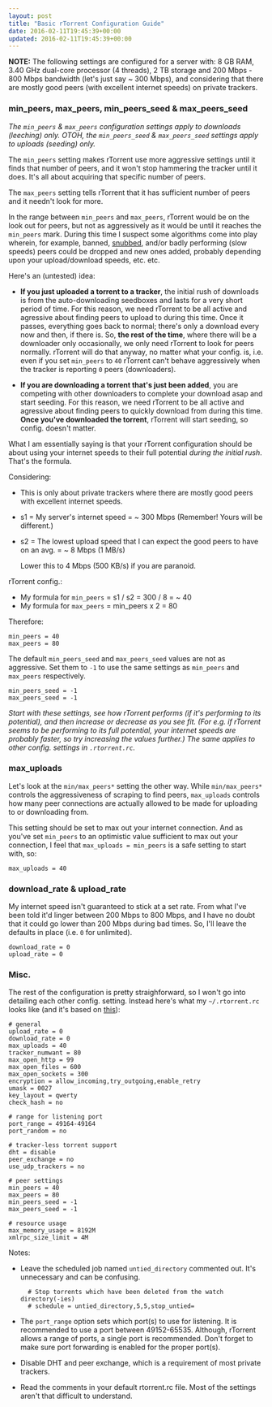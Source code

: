 ```yaml
---
layout: post
title: "Basic rTorrent Configuration Guide"
date: 2016-02-11T19:45:39+00:00
updated: 2016-02-11T19:45:39+00:00
---
```


**NOTE:** The following settings are configured for a server with: 8 GB RAM, 3.40 GHz dual-core processor (4 threads), 2 TB storage and 200 Mbps - 800 Mbps bandwidth (let's just say ~ 300 Mbps), and considering that there are mostly good peers (with excellent internet speeds) on private trackers.

### min_peers, max_peers, min_peers_seed & max_peers_seed

*The `min_peers` & `max_peers` configuration settings apply to downloads (leeching) only. OTOH, the `min_peers_seed` & `max_peers_seed` settings apply to uploads (seeding) only.*

The `min_peers` setting makes rTorrent use more aggressive settings until it finds that number of peers, and it won't stop hammering the tracker until it does. It's all about acquiring that specific number of peers.

The `max_peers` setting tells rTorrent that it has sufficient number of peers and it needn't look for more.

In the range between `min_peers` and `max_peers`, rTorrent would be on the look out for peers, but not as aggressively as it would be until it reaches the `min_peers` mark. During this time I suspect some algorithms come into play wherein, for example, banned, [snubbed](https://en.wikipedia.org/wiki/Glossary_of_BitTorrent_terms#Snubbing), and/or badly performing (slow speeds) peers could be dropped and new ones added, probably depending upon your upload/download speeds, etc. etc.

Here's an (untested) idea:

- **If you just uploaded a torrent to a tracker**, the initial rush of downloads is from the auto-downloading seedboxes and lasts for a very short period of time. For this reason, we need rTorrent to be all active and agressive about finding peers to upload to during this time. Once it passes, everything goes back to normal; there's only a download every now and then, if there is. So, **the rest of the time**, where there will be a downloader only occasionally, we only need rTorrent to look for peers normally. rTorrent will do that anyway, no matter what your config. is, i.e. even if you set `min_peers` to `40` rTorrent can't behave aggressively when the tracker is reporting `0` peers (downloaders).

- **If you are downloading a torrent that's just been added**, you are competing with other downloaders to complete your download asap and start seeding. For this reason, we need rTorrent to be all active and agressive about finding peers to quickly download from during this time. **Once you've downloaded the torrent**, rTorrent will start seeding, so config. doesn't matter.

What I am essentially saying is that your rTorrent configuration should be about using your internet speeds to their full potential *during the initial rush*. That's the formula.

Considering:

- This is only about private trackers where there are mostly good peers with excellent internet speeds.

- s1 = My server's internet speed = ~ 300 Mbps (Remember! Yours will be different.)

- s2 = The lowest upload speed that I can expect the good peers to have on an avg. = ~ 8 Mbps (1 MB/s)

	Lower this to 4 Mbps (500 KB/s) if you are paranoid.

rTorrent config.:

- My formula for `min_peers` = s1 / s2 = 300 / 8 = ~ 40
- My formula for `max_peers` = min_peers x 2 = 80

Therefore:

	min_peers = 40
	max_peers = 80

The default `min_peers_seed` and `max_peers_seed` values are not as aggressive. Set them to `-1` to use the same settings as `min_peers` and `max_peers` respectively.

	min_peers_seed = -1
	max_peers_seed = -1

*Start with these settings, see how rTorrent performs (if it's performing to its potential), and then increase or decrease as you see fit. (For e.g. if rTorrent seems to be performing to its full potential, your internet speeds are probably faster, so try increasing the values further.) The same applies to other config. settings in `.rtorrent.rc`.*

### max_uploads

Let's look at the `min/max_peers*` setting the other way. While `min/max_peers*` controls the aggressiveness of scraping to find peers, `max_uploads` controls how many peer connections are actually allowed to be made for uploading to or downloading from.

This setting should be set to max out your internet connection. And as you've set `min_peers` to an optimistic value sufficient to max out your connection, I feel that `max_uploads = min_peers` is a safe setting to start with, so:

	max_uploads = 40

### download_rate & upload_rate

My internet speed isn't guaranteed to stick at a set rate. From what I've been told it'd linger between 200 Mbps to 800 Mbps, and I have no doubt that it could go lower than 200 Mbps during bad times. So, I'll leave the defaults in place (i.e. `0` for unlimited).

	download_rate = 0
	upload_rate = 0

### Misc.

The rest of the configuration is pretty straighforward, so I won't go into detailing each other config. setting. Instead here's what my `~/.rtorrent.rc` looks like (and it's based on [this](https://github.com/pyroscope/pyrocore/blob/master/docs/examples/rtorrent.rc)):

	# general
	upload_rate = 0
	download_rate = 0
	max_uploads = 40
	tracker_numwant = 80
	max_open_http = 99
	max_open_files = 600
	max_open_sockets = 300
	encryption = allow_incoming,try_outgoing,enable_retry
	umask = 0027
	key_layout = qwerty
	check_hash = no

	# range for listening port
	port_range = 49164-49164
	port_random = no

	# tracker-less torrent support
	dht = disable
	peer_exchange = no
	use_udp_trackers = no

	# peer settings
	min_peers = 40
	max_peers = 80
	min_peers_seed = -1
	max_peers_seed = -1

	# resource usage
	max_memory_usage = 8192M
	xmlrpc_size_limit = 4M

Notes:

- Leave the scheduled job named `untied_directory` commented out. It's unnecessary and can be confusing.

		# Stop torrents which have been deleted from the watch directory(-ies)
		# schedule = untied_directory,5,5,stop_untied=

- The `port_range` option sets which port(s) to use for listening. It is recommended to use a port between 49152-65535. Although, rTorrent allows a range of ports, a single port is recommended. Don't forget to make sure port forwarding is enabled for the proper port(s).

- Disable DHT and peer exchange, which is a requirement of most private trackers.

- Read the comments in your default rtorrent.rc file. Most of the settings aren't that difficult to understand.
